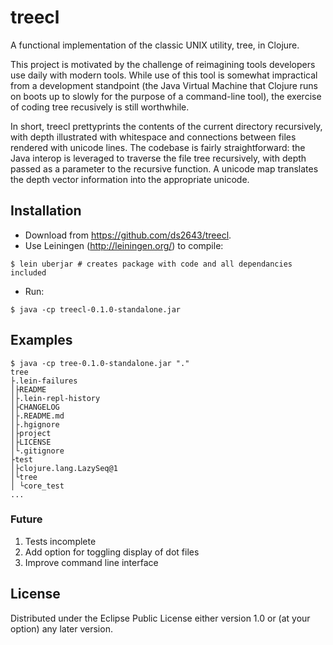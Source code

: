 # treecl

A functional implementation of the classic UNIX utility, tree, in Clojure.

This project is motivated by the challenge of reimagining tools developers use daily with modern tools. While use of this tool is somewhat impractical from a development standpoint (the Java Virtual Machine that Clojure runs on boots up to slowly for the purpose of a command-line tool), the exercise of coding tree recusively is still worthwhile.

In short, treecl prettyprints the contents of the current directory recursively, with depth illustrated with whitespace and connections between files rendered with unicode lines. The codebase is fairly straightforward: the Java interop is leveraged to traverse the file tree recursively, with depth passed as a parameter to the recursive function. A unicode map translates the depth vector information into the appropriate unicode.

## Installation

- Download from https://github.com/ds2643/treecl.
- Use Leiningen (http://leiningen.org/) to compile:
```
$ lein uberjar # creates package with code and all dependancies included
```
- Run:
```
$ java -cp treecl-0.1.0-standalone.jar
```

## Examples

```
$ java -cp tree-0.1.0-standalone.jar "."
tree
├.lein-failures
│├README
│├.lein-repl-history
│├CHANGELOG
│├.README.md
│├.hgignore
│├project
│├LICENSE
│└.gitignore
├test
│├clojure.lang.LazySeq@1
│└tree
│ └core_test
...
```

### Future

1. Tests incomplete
2. Add option for toggling display of dot files
3. Improve command line interface

## License

Distributed under the Eclipse Public License either version 1.0 or (at
your option) any later version.
